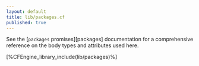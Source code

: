 ```yaml
---
layout: default
title: lib/packages.cf
published: true
---
```


See the [`packages` promises][packages] documentation for a
comprehensive reference on the body types and attributes used here.

[%CFEngine_library_include(lib/packages)%]
